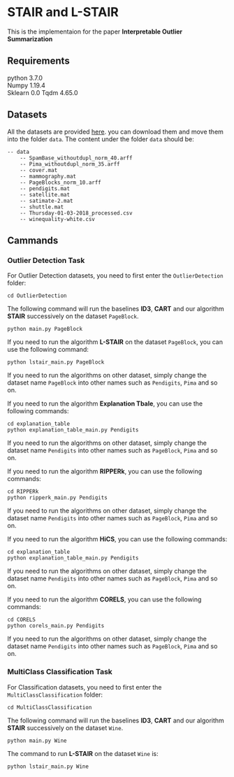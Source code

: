 # STAIR and L-STAIR
This is the implementaion for the paper **Interpretable Outlier Summarization**


## Requirements
python 3.7.0  
Numpy 1.19.4  
Sklearn 0.0
Tqdm 4.65.0

## Datasets
All the datasets are provided [here](https://drive.google.com/drive/folders/1kINie6My69DxtM5aGtZiPpRX81qOkJRs?usp=sharing). you can download them and move them into the folder `data`. The content under the folder `data` should be:
```
-- data
    -- SpamBase_withoutdupl_norm_40.arff
    -- Pima_withoutdupl_norm_35.arff
    -- cover.mat
    -- mammography.mat
    -- PageBlocks_norm_10.arff
    -- pendigits.mat
    -- satellite.mat
    -- satimate-2.mat
    -- shuttle.mat
    -- Thursday-01-03-2018_processed.csv
    -- winequality-white.csv
```


## Cammands

### Outlier Detection Task
For Outlier Detection datasets, you need to first enter the `OutlierDetection` folder:
```
cd OutlierDetection
```
The following command will run the baselines **ID3**, **CART** and our algorithm **STAIR** successively on the dataset `PageBlock`.
```
python main.py PageBlock
```
If you need to run the algorithm **L-STAIR** on the dataset `PageBlock`, you can use the following command:
```
python lstair_main.py PageBlock
```
If you need to run the algorithms on other dataset, simply change the dataset name `PageBlock` into other names such as `Pendigits`, `Pima` and so on.

If you need to run the algorithm **Explanation Tbale**, you can use the following commands:
```
cd explanation_table 
python explanation_table_main.py Pendigits
```
If you need to run the algorithms on other dataset, simply change the dataset name `Pendigits` into other names such as `PageBlock`, `Pima` and so on.

If you need to run the algorithm **RIPPERk**, you can use the following commands:
```
cd RIPPERk 
python ripperk_main.py Pendigits
```
If you need to run the algorithms on other dataset, simply change the dataset name `Pendigits` into other names such as `PageBlock`, `Pima` and so on.


If you need to run the algorithm **HiCS**, you can use the following commands:
```
cd explanation_table 
python explanation_table_main.py Pendigits
```
If you need to run the algorithms on other dataset, simply change the dataset name `Pendigits` into other names such as `PageBlock`, `Pima` and so on.

If you need to run the algorithm **CORELS**, you can use the following commands:
```
cd CORELS 
python corels_main.py Pendigits
```
If you need to run the algorithms on other dataset, simply change the dataset name `Pendigits` into other names such as `PageBlock`, `Pima` and so on.



### MultiClass Classification Task
For Classification datasets, you need to first enter the `MultiClassClassification` folder:
```
cd MultiClassClassification
```
The following command will run the baselines **ID3**, **CART** and our algorithm **STAIR** successively on the dataset `Wine`.
```
python main.py Wine
```
The command to run **L-STAIR** on the dataset `Wine` is:
```
python lstair_main.py Wine
```

